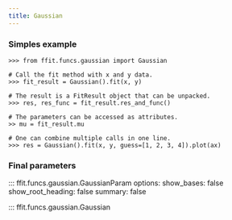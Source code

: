 ```yaml
---
title: Gaussian
---
```


### Simples example

```
>>> from ffit.funcs.gaussian import Gaussian

# Call the fit method with x and y data.
>>> fit_result = Gaussian().fit(x, y)

# The result is a FitResult object that can be unpacked.
>>> res, res_func = fit_result.res_and_func()

# The parameters can be accessed as attributes.
>> mu = fit_result.mu

# One can combine multiple calls in one line.
>>> res = Gaussian().fit(x, y, guess=[1, 2, 3, 4]).plot(ax)
```

### Final parameters

<!-- prettier-ignore -->
::: ffit.funcs.gaussian.GaussianParam
    options:
      show_bases: false
      show_root_heading: false
      summary: false


<!-- prettier-ignore -->
::: ffit.funcs.gaussian.Gaussian


